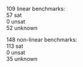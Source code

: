 109 linear benchmarks:\
57  sat\
0   unsat\
52  unknown


148 non-linear benchmarks:\
113 sat\
0   unsat\
35  unknown

